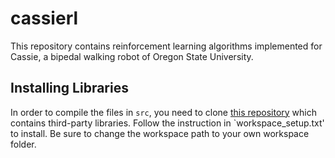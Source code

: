 # cassierl

This repository contains reinforcement learning algorithms implemented for Cassie, a bipedal walking robot of Oregon State University.

## Installing Libraries

In order to compile the files in `src`, you need to clone [this repository](https://github.com/tapgar/ThirdParty) which contains third-party libraries. Follow the instruction in `workspace_setup.txt' to install. Be sure to change the workspace path to your own workspace folder.
